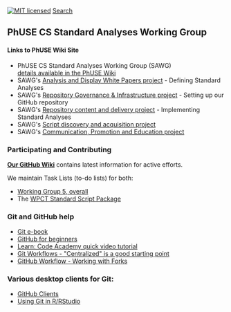 [![MIT licensed](https://img.shields.io/badge/license-MIT-blue.svg)](https://github.com/phuse-org/phuse-scripts/blob/master/LICENSE.md) 
[Search](https://github.com/search/advanced)


## PhUSE CS Standard Analyses Working Group

#### Links to PhUSE Wiki Site

* PhUSE CS Standard Analyses Working Group (SAWG)<br/>
  [details available in the PhUSE Wiki](http://www.phusewiki.org/wiki/index.php?title=Standard_Scripts)
* SAWG's [Analysis and Display White Papers project](http://www.phusewiki.org/wiki/index.php?title=WG5_Project_08) - Defining Standard Analyses
* SAWG's [Repository Governance & Infrastructure project](http://www.phusewiki.org/wiki/index.php?title=WG5_Project_03) - Setting up our GitHub repository
* SAWG's [Repository content and delivery project](http://www.phusewiki.org/wiki/index.php?title=WG5_Project_02) - Implementing Standard Analyses
* SAWG's [Script discovery and acquisition project](http://www.phusewiki.org/wiki/index.php?title=WG5_Project_07)
* SAWG's [Communication, Promotion and Education project](http://www.phusewiki.org/wiki/index.php?title=WG5_Project_07)

### Participating and Contributing

[**Our GitHub Wiki**](http://github.com/phuse-org/phuse-scripts/wiki/Current-Activities) contains latest information for active efforts.

We maintain Task Lists (to-do lists) for both:

  * [Working Group 5, overall](http://github.com/phuse-org/phuse-scripts/blob/master/TODO.md)
  * The [WPCT Standard Script Package](http://github.com/phuse-org/phuse-scripts/blob/master/whitepapers/WPCT/TODO.md)

### Git and GitHub help

* [Git e-book](http://www.git-scm.com/book/en/v2)
* [GitHub for beginners](http://sixrevisions.com/resources/git-tutorials-beginners/)
* [Learn: Code Academy quick video tutorial](http://www.youtube.com/watch?v=0fKg7e37bQE)
* [Git Workflows - "Centralized" is a good starting point](http://www.atlassian.com/git/tutorials/comparing-workflows/centralized-workflow)
* [GitHub Workflow - Working with Forks](http://guides.github.com/activities/forking/)

### Various desktop clients for Git:
* [GitHub Clients](http://help.github.com/articles/set-up-git/)
* [Using Git in R/RStudio](http://support.rstudio.com/hc/en-us/articles/200532077-Version-Control-with-Git-and-SVN)
